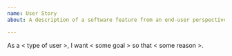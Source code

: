 ```yaml
---
name: User Story
about: A description of a software feature from an end-user perspective.

---
```


As a < type of user >, I want < some goal > so that < some reason >.
